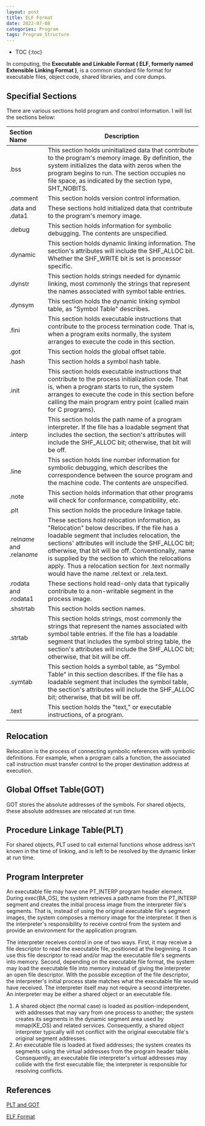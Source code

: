 ```yaml
---
layout: post
title: ELF Format
date: 2022-07-08
categories: Program
tags: Program_Structure
---
```


* TOC
{:toc}

In computing, the **Executable and Linkable Format ( ELF, formerly named Extensible Linking Format )**, is a common standard file format for executable files, object code, shared libraries, and core dumps.

## Specifial Sections

There are various sections hold program and control information. I will list the sections below:

| Section Name | Description |
|:--------------|-------------|
|.bss|This section holds uninitialized data that contribute to the program's memory image. By definition, the system initializes the data with zeros when the program begins to run. The section occupies no file space, as indicated by the section type, SHT_NOBITS.|
|.comment|This section holds version control information.|
|.data and .data1|These sections hold initialized data that contribute to the program's memory image.|
|.debug|This section holds information for symbolic debugging. The contents are unspecified.|
|.dynamic|This section holds dynamic linking information. The section's attributes will include the SHF_ALLOC bit. Whether the SHF_WRITE bit is set is processor specific.|
|.dynstr|This section holds strings needed for dynamic linking, most commonly the strings that represent the names associated with symbol table entries.|
|.dynsym|This section holds the dynamic linking symbol table, as "Symbol Table" describes.|
|.fini|This section holds executable instructions that contribute to the process termination code. That is, when a program exits normally, the system arranges to execute the code in this section.|
|.got|This section holds the global offset table. |
|.hash|This section holds a symbol hash table.|
|.init|This section holds executable instructions that contribute to the process initialization code. That is, when a program starts to run, the system arranges to execute the code in this section before calling the main program entry point (called main for C programs).|
|.interp|This section holds the path name of a program interpreter. If the file has a loadable segment that includes the section, the section's attributes will include the SHF_ALLOC bit; otherwise, that bit will be off.
|.line|This section holds line number information for symbolic debugging, which describes the correspondence between the source program and the machine code. The contents are unspecified.|
|.note|This section holds information that other programs will check for conformance, compatibility, etc.|
|.plt|This section holds the procedure linkage table.|
|.rel*name* and .rela*name*|These sections hold relocation information, as "Relocation" below describes. If the file has a loadable segment that includes relocation, the sections' attributes will include the SHF_ALLOC bit; otherwise, that bit will be off. Conventionally, name is supplied by the section to which the relocations apply. Thus a relocation section for .text normally would have the name .rel.text or .rela.text.|
|.rodata and .rodata1|These sections hold read-only data that typically contribute to a non-writable segment in the process image.|
|.shstrtab|This section holds section names.|
|.strtab|This section holds strings, most commonly the strings that represent the names associated with symbol table entries. If the file has a loadable segment that includes the symbol string table, the section's attributes will include the SHF_ALLOC bit; otherwise, that bit will be off.|
|.symtab|This section holds a symbol table, as "Symbol Table" in this section describes. If the file has a loadable segment that includes the symbol table, the section's attributes will include the SHF_ALLOC bit; otherwise, that bit will be off.|
|.text|This section holds the "text," or executable instructions, of a program.|

## Relocation

Relocation is the process of connecting symbolic references with symbolic definitions. For example, when a program calls a function, the associated call instruction must transfer control to the proper destination address at execution.

## Global Offset Table(GOT)

GOT stores the absolute addresses of the symbols. For shared objects, these absolute addresses are relocated at run time.

## Procedure Linkage Table(PLT)

For shared objects, PLT used to call external functions whose address isn't known in the time of linking, and is left to be resolved by the dynamic linker at run time.

## Program Interpreter

An executable file may have one PT_INTERP program header element. During exec(BA_OS), the system retrieves a path name from the PT_INTERP segment and creates the initial process image from the interpreter file's segments. That is, instead of using the original executable file's segment images, the system composes a memory image for the interpreter. It then is the interpreter's responsibility to receive control from the system and provide an environment for the application program.

The interpreter receives control in one of two ways. First, it may receive a file descriptor to read the executable file, positioned at the beginning. It can use this file descriptor to read and/or map the executable file's segments into memory. Second, depending on the executable file format, the system may load the executable file into memory instead of giving the interpreter an open file descriptor. With the possible exception of the file descriptor, the interpreter's initial process state matches what the executable file would have received. The interpreter itself may not require a second interpreter. An interpreter may be either a shared object or an executable file.

1. A shared object (the normal case) is loaded as position-independent, with addresses that may vary from one process to another; the system creates its segments in the dynamic segment area used by mmap(KE_OS) and related services. Consequently, a shared object interpreter typically will not conflict with the original executable file's original segment addresses.
2. An executable file is loaded at fixed addresses; the system creates its segments using the virtual addresses from the program header table. Consequently, an executable file interpreter's virtual addresses may collide with the first executable file; the interpreter is responsible for resolving conflicts.

## References

[PLT and GOT](https://www.technovelty.org/linux/plt-and-got-the-key-to-code-sharing-and-dynamic-libraries.html)

[ELF Format](http://flint.cs.yale.edu/cs422/doc/ELF_Format.pdf)
